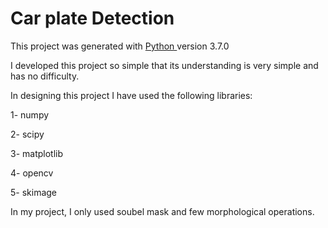 
# Car plate Detection

This project was generated with [Python ](https://www.python.org/) version 3.7.0

I developed this project so simple that its understanding is very simple and has no difficulty.

In designing this project I have used the following libraries: 

  1- numpy
  
  2- scipy
  
  3- matplotlib

  4- opencv

  5- skimage
  
In my project, I only used soubel mask and few morphological operations.
  